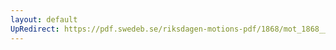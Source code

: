 ```yaml
---
layout: default
UpRedirect: https://pdf.swedeb.se/riksdagen-motions-pdf/1868/mot_1868__ak__00193.pdf
---
```

